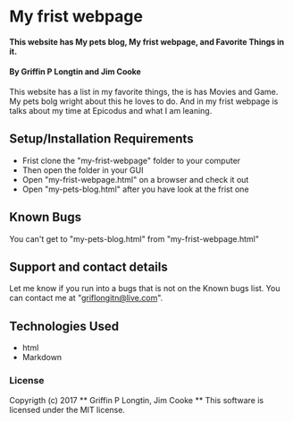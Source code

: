 # My frist webpage

#### This website has My pets blog, My frist webpage, and Favorite Things in it.

#### By Griffin P Longtin and  Jim Cooke

This website has a list in my favorite things, the is has Movies and Game. My pets bolg wright about this he loves to do. And in my frist webpage is talks about my time at Epicodus and what I am leaning.

## Setup/Installation Requirements
 * Frist clone the "my-frist-webpage" folder to your computer
 * Then open the folder in your GUI
 * Open "my-frist-webpage.html" on a browser and check it out
 * Open "my-pets-blog.html" after you have look at the frist one

## Known Bugs
 You can't get to "my-pets-blog.html" from "my-frist-webpage.html"

## Support and contact details

Let me know if you run into a bugs that is not on the Known bugs list. You can contact me at "griflongitn@live.com".

## Technologies Used

* html
* Markdown

### License

Copyrigth (c) 2017 ** Griffin P Longtin, Jim Cooke **
This software is licensed under the MIT license.
